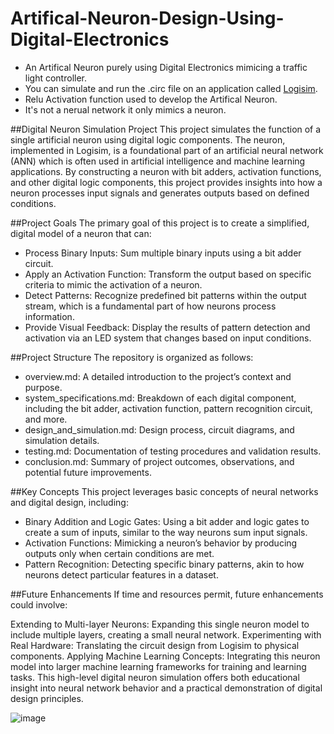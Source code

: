 # Artifical-Neuron-Design-Using-Digital-Electronics
- An Artifical Neuron purely using Digital Electronics mimicing a traffic light controller.
- You can simulate and run the .circ file on an application called [Logisim](http://www.cburch.com/logisim/).
- Relu Activation function used to develop the Artifical Neuron.
- It's not a nerual network it only mimics a neuron.

##Digital Neuron Simulation Project
This project simulates the function of a single artificial neuron using digital logic components. The neuron, implemented in Logisim, is a foundational part of an artificial neural network (ANN) which is often used in artificial intelligence and machine learning applications. By constructing a neuron with bit adders, activation functions, and other digital logic components, this project provides insights into how a neuron processes input signals and generates outputs based on defined conditions.

##Project Goals
The primary goal of this project is to create a simplified, digital model of a neuron that can:

- Process Binary Inputs: Sum multiple binary inputs using a bit adder circuit.
- Apply an Activation Function: Transform the output based on specific criteria to mimic the activation of a neuron.
- Detect Patterns: Recognize predefined bit patterns within the output stream, which is a fundamental part of how neurons process information.
- Provide Visual Feedback: Display the results of pattern detection and activation via an LED system that changes based on input conditions.

##Project Structure
The repository is organized as follows:

- overview.md: A detailed introduction to the project’s context and purpose.
- system_specifications.md: Breakdown of each digital component, including the bit adder, activation function, pattern recognition circuit, and more.
- design_and_simulation.md: Design process, circuit diagrams, and simulation details.
- testing.md: Documentation of testing procedures and validation results.
- conclusion.md: Summary of project outcomes, observations, and potential future improvements.

##Key Concepts
This project leverages basic concepts of neural networks and digital design, including:

- Binary Addition and Logic Gates: Using a bit adder and logic gates to create a sum of inputs, similar to the way neurons sum input signals.
- Activation Functions: Mimicking a neuron’s behavior by producing outputs only when certain conditions are met.
- Pattern Recognition: Detecting specific binary patterns, akin to how neurons detect particular features in a dataset.

##Future Enhancements
If time and resources permit, future enhancements could involve:

Extending to Multi-layer Neurons: Expanding this single neuron model to include multiple layers, creating a small neural network.
Experimenting with Real Hardware: Translating the circuit design from Logisim to physical components.
Applying Machine Learning Concepts: Integrating this neuron model into larger machine learning frameworks for training and learning tasks.
This high-level digital neuron simulation offers both educational insight into neural network behavior and a practical demonstration of digital design principles.

![image](https://github.com/user-attachments/assets/72204205-b1e4-4930-b5c9-3bab3d90dc5a)

